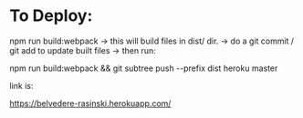# To Deploy:

npm run build:webpack -> this will build files in dist/ dir.
-> do a git commit / git add to update built files
-> then run:

npm run build:webpack && git subtree push --prefix dist heroku master

link is:

https://belvedere-rasinski.herokuapp.com/